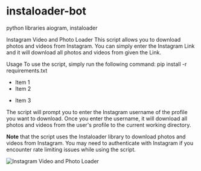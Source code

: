 # instaloader-bot
python libraries aiogram, instaloader

Instagram Video and Photo Loader
This script allows you to download photos and videos from Instagram. You can simply enter the Instagram Link and it will download all photos and videos from given the Link.

Usage
To use the script, simply run the following command:
pip install -r requirements.txt

- Item 1
- Item 2
* Item 3


The script will prompt you to enter the Instagram username of the profile you want to download. Once you enter the username, it will download all photos and videos from the user's profile to the current working directory.

**Note** that the script uses the Instaloader library to download photos and videos from Instagram. You may need to authenticate with Instagram if you encounter rate limiting issues while using the script.


![Instagram Video and Photo Loader](https://r4.wallpaperflare.com/wallpaper/540/431/781/technology-instagram-social-media-hd-wallpaper-51bffb040a952dc377fa5caa3e1c7698.jpg)
